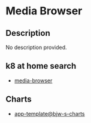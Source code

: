 # Media Browser

## Description

No description provided.

## k8 at home search

- [media-browser](https://nanne.dev/k8s-at-home-search/#/media-browser)

## Charts

- [app-template@bjw-s-charts](https://bjw-s.github.io/helm-charts/)

